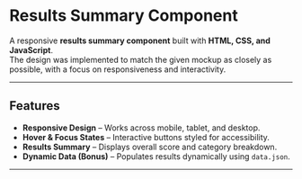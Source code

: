 # Results Summary Component  

A responsive **results summary component** built with **HTML, CSS, and JavaScript**.  
The design was implemented to match the given mockup as closely as possible, with a focus on responsiveness and interactivity.  

---

## Features  

- **Responsive Design** – Works across mobile, tablet, and desktop.  
- **Hover & Focus States** – Interactive buttons styled for accessibility.  
- **Results Summary** – Displays overall score and category breakdown.  
- **Dynamic Data (Bonus)** – Populates results dynamically using `data.json`.  

---